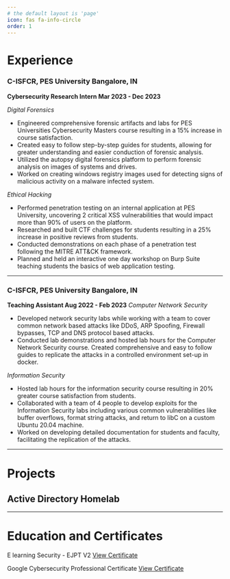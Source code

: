 ```yaml
---
# the default layout is 'page'
icon: fas fa-info-circle
order: 1
---
```


# Experience


### C-ISFCR, PES University	Bangalore, IN
**Cybersecurity Research Intern	          Mar 2023 - Dec 2023**

*Digital Forensics*
- Engineered comprehensive forensic artifacts and labs for PES Universities Cybersecurity Masters course resulting in a 15% increase in course satisfaction.
- Created easy to follow step-by-step guides for students, allowing for greater understanding and easier conduction of forensic analysis.
- Utilized the autopsy digital forensics platform to perform forensic analysis on images of systems and drives.
- Worked on creating windows registry images used for detecting signs of malicious activity on a malware infected system.


*Ethical Hacking*
- Performed penetration testing on an internal application at PES University, uncovering 2 critical XSS vulnerabilities that would impact more than 90% of users on the platform.
- Researched and built CTF challenges for students resulting in a 25% increase in positive reviews from students.
- Conducted demonstrations on each phase of a penetration test following the MITRE ATT&CK framework.
- Planned and held an interactive one day workshop on Burp Suite teaching students the basics of web application testing.


---

### C-ISFCR, PES University	Bangalore, IN	
**Teaching Assistant	Aug 2022 - Feb 2023**
*Computer Network Security*
- Developed network security labs while working with a team to cover common network based attacks like DDoS, ARP Spoofing, Firewall bypasses, TCP and DNS protocol based attacks.
- Conducted lab demonstrations and hosted lab hours for the Computer Network Security course.
Created comprehensive and easy to follow guides to replicate the attacks in a controlled environment set-up in docker.

*Information Security*
- Hosted lab hours for the information security course resulting in 20% greater course satisfaction from students.
- Collaborated with a team of 4 people to develop exploits for the Information Security labs including various common vulnerabilities like buffer overflows, format string attacks, and return to libC on a custom Ubuntu 20.04 machine.
- Worked on developing detailed documentation for students and faculty, facilitating the replication of the attacks.


---

# Projects


## Active Directory Homelab



---


# Education and Certificates

E learning Security - EJPT V2	[View Certificate](https://certs.ine.com/64767025-50e9-4623-a0e3-41122bcc4b7b#gs.9eg7gp)

Google Cybersecurity Professional Certificate	[View Certificate](https://coursera.org/share/3ed1a8b857f14abb1fb5a6dc2b7c668f)

